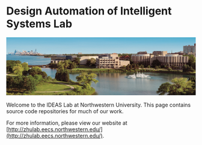 # Design Automation of Intelligent Systems Lab

![campus](/profile/campus.png)

Welcome to the IDEAS Lab at Northwestern University. This page contains source code repositories for much of our work.

For more information, please view our website at [http://zhulab.eecs.northwestern.edu/](http://zhulab.eecs.northwestern.edu/).
